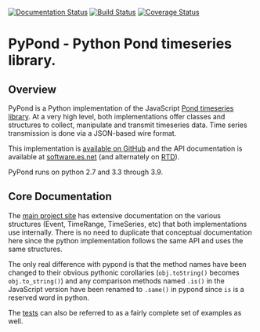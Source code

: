 [![Documentation Status](https://readthedocs.org/projects/pypond/badge/?version=latest)](http://pypond.readthedocs.io/en/latest/?badge=latest) [![Build Status](https://travis-ci.org/esnet/pypond.svg?branch=master)](https://travis-ci.org/esnet/pypond) [![Coverage Status](https://coveralls.io/repos/github/esnet/pypond/badge.svg?branch=master)](https://coveralls.io/github/esnet/pypond?branch=master)

# PyPond - Python Pond timeseries library.

## Overview

PyPond is a Python implementation of the JavaScript [Pond timeseries library](http://software.es.net/pond/). At a very high level, both implementations offer classes and structures to collect, manipulate and transmit timeseries data. Time series transmission is done via a JSON-based wire format.

This implementation is [available on GitHub](https://github.com/esnet/pypond) and the API documentation is available at [software.es.net](http://software.es.net/pypond/) (and alternately on [RTD](http://pypond.readthedocs.io/en/latest/)).

PyPond runs on python 2.7 and 3.3 through 3.9.

## Core Documentation

The [main project site](http://software.es.net/pond/) has extensive documentation on the various structures (Event, TimeRange, TimeSeries, etc) that both implementations use internally. There is no need to duplicate that conceptual documentation here since the python implementation follows the same API and uses the same structures.

The only real difference with pypond is that the method names have been changed to their obvious pythonic corollaries (`obj.toString()` becomes `obj.to_string()`) and any comparison methods named `.is()` in the JavaScript version have been renamed to `.same()` in pypond since `is` is a reserved word in python.

The [tests](https://github.com/esnet/pypond/tree/master/tests) can also be referred to as a fairly complete set of examples as well.
